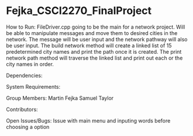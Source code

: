 # Fejka_CSCI2270_FinalProject 
How to Run:
FileDriver.cpp going to be the main for a network project. Will be able to manipulate messages and move them to desired cities in the network. The message will be user input and the network pathway will also be user input. The build network method will create a linked list of 15 predetermined city names and print the path once it is created. The print network path method will traverse the linked list and print out each or the city names in order. 

Dependencies:

System Requirements:

Group Members:
Martin Fejka
Samuel Taylor

Contributors:

Open Issues/Bugs:
Issue with main menu and inputing words before choosing a option

